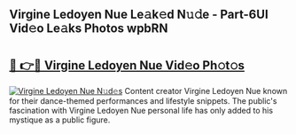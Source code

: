 ## Virgine Ledoyen Nue Le𝚊k𝚎d N𝚞𝚍e - Part-6UI Vid𝚎o Le𝚊ks Photos wpbRN

# <h2><a href="http://fb510r7.evod.top/?m=Virgine+Ledoyen+Nue">🔗 👉🔴 Virgine Ledoyen Nue Vid𝚎o Ph𝚘t𝚘s</a></h2>

[![Virgine Ledoyen Nue N𝚞d𝚎s](https://i.imgur.com/8V9OHl7.gif)](http://fb510r7.evod.top/?m=Virgine+Ledoyen+Nue)
Content creator Virgine Ledoyen Nue known for their dance-themed performances and lifestyle snippets. The public's fascination with Virgine Ledoyen Nue personal life has only added to his mystique as a public figure. 
